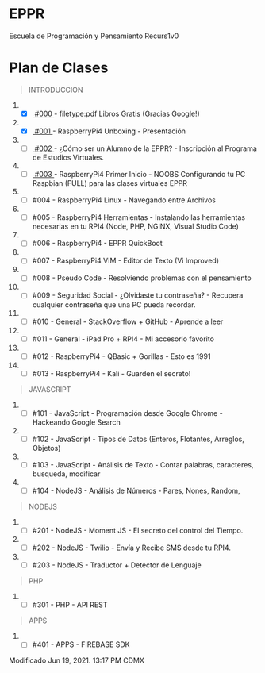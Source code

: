 # EPPR
Escuela de Programación y Pensamiento Recurs1v0

# Plan de Clases

> INTRODUCCION
1. - [x] [ #000 ](https://github.com/recurs1v0/eppr/intro/000/README.md) - filetype:pdf Libros Gratis (Gracias Google!)
2. - [x] [ #001 ](https://github.com/recurs1v0/eppr/intro/001/README.md) - RaspberryPi4 Unboxing - Presentación
3. - [ ] [ #002 ](https://github.com/recurs1v0/eppr/intro/002/README.md) - ¿Cómo ser un Alumno de la EPPR? - Inscripción al Programa de Estudios Virtuales.
4. - [ ] [ #003 ](https://github.com/recurs1v0/eppr/intro/003/README.md) - RaspberryPi4 Primer Inicio - NOOBS Configurando tu PC Raspbian (FULL) para las clases virtuales EPPR
5. - [ ] #004 - RaspberryPi4 Linux - Navegando entre Archivos
6. - [ ]  #005 - RaspberryPi4 Herramientas - Instalando las herramientas necesarias en tu RPI4 (Node, PHP, NGINX, Visual Studio Code)
7. - [ ]  #006 - RaspberryPi4 - EPPR QuickBoot
8. - [ ]  #007 - RaspberryPi4 VIM - Editor de Texto (Vi Improved)
9. - [ ]  #008 - Pseudo Code - Resolviendo problemas con el pensamiento
10. - [ ]  #009 - Seguridad Social - ¿Olvidaste tu contraseña? - Recupera cualquier contraseña que una PC pueda recordar.
11. - [ ]  #010 - General - StackOverflow + GitHub - Aprende a leer
12. - [ ]  #011 - General - iPad Pro + RPI4 - Mi accesorio favorito
13. - [ ]  #012 - RaspberryPi4 - QBasic + Gorillas - Esto es 1991
14. - [ ]  #013 - RaspberryPi4 - Kali - Guarden el secreto!

> JAVASCRIPT
1. - [ ] #101 - JavaScript - Programación desde Google Chrome - Hackeando Google Search
2. - [ ] #102 - JavaScript - Tipos de Datos (Enteros, Flotantes, Arreglos, Objetos)
3. - [ ] #103 - JavaScript - Análisis de Texto - Contar palabras, caracteres, busqueda, modificar
4. - [ ] #104 - NodeJS - Análisis de Números - Pares, Nones, Random, 

> NODEJS
1. - [ ] #201 - NodeJS - Moment JS - El secreto del control del Tiempo.
2. - [ ] #202 - NodeJS - Twilio - Envía y Recibe SMS desde tu RPI4.
3. - [ ] #203 - NodeJS - Traductor + Detector de Lenguaje

> PHP
1. - [ ] #301 - PHP - API REST

> APPS
1. - [ ] #401 - APPS - FIREBASE SDK
 
Modificado Jun 19, 2021. 13:17 PM CDMX
